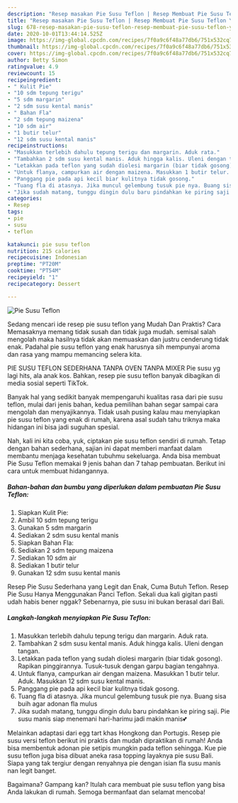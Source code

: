 ```yaml
---
description: "Resep masakan Pie Susu Teflon | Resep Membuat Pie Susu Teflon Yang Menggugah Selera"
title: "Resep masakan Pie Susu Teflon | Resep Membuat Pie Susu Teflon Yang Menggugah Selera"
slug: 678-resep-masakan-pie-susu-teflon-resep-membuat-pie-susu-teflon-yang-menggugah-selera
date: 2020-10-01T13:44:14.525Z
image: https://img-global.cpcdn.com/recipes/7f0a9c6f48a77db6/751x532cq70/pie-susu-teflon-foto-resep-utama.jpg
thumbnail: https://img-global.cpcdn.com/recipes/7f0a9c6f48a77db6/751x532cq70/pie-susu-teflon-foto-resep-utama.jpg
cover: https://img-global.cpcdn.com/recipes/7f0a9c6f48a77db6/751x532cq70/pie-susu-teflon-foto-resep-utama.jpg
author: Betty Simon
ratingvalue: 4.9
reviewcount: 15
recipeingredient:
- " Kulit Pie"
- "10 sdm tepung terigu"
- "5 sdm margarin"
- "2 sdm susu kental manis"
- " Bahan Fla"
- "2 sdm tepung maizena"
- "10 sdm air"
- "1 butir telur"
- "12 sdm susu kental manis"
recipeinstructions:
- "Masukkan terlebih dahulu tepung terigu dan margarin. Aduk rata."
- "Tambahkan 2 sdm susu kental manis. Aduk hingga kalis. Uleni dengan tangan."
- "Letakkan pada teflon yang sudah diolesi margarin (biar tidak gosong). Rapikan pinggirannya. Tusuk-tusuk dengan garpu bagian tengahnya."
- "Untuk flanya, campurkan air dengan maizena. Masukkan 1 butir telur. Aduk. Masukkan 12 sdm susu kental manis."
- "Panggang pie pada api kecil biar kulitnya tidak gosong."
- "Tuang fla di atasnya. Jika muncul gelembung tusuk pie nya. Buang sisa buih agar adonan fla mulus"
- "Jika sudah matang, tunggu dingin dulu baru pindahkan ke piring saji. Pie susu manis siap menemani hari-harimu jadi makin manis💕"
categories:
- Resep
tags:
- pie
- susu
- teflon

katakunci: pie susu teflon 
nutrition: 215 calories
recipecuisine: Indonesian
preptime: "PT20M"
cooktime: "PT54M"
recipeyield: "1"
recipecategory: Dessert

---
```



![Pie Susu Teflon](https://img-global.cpcdn.com/recipes/7f0a9c6f48a77db6/751x532cq70/pie-susu-teflon-foto-resep-utama.jpg)

Sedang mencari ide resep pie susu teflon yang Mudah Dan Praktis? Cara Memasaknya memang tidak susah dan tidak juga mudah. semisal salah mengolah maka hasilnya tidak akan memuaskan dan justru cenderung tidak enak. Padahal pie susu teflon yang enak harusnya sih mempunyai aroma dan rasa yang mampu memancing selera kita.

PIE SUSU TEFLON SEDERHANA TANPA OVEN TANPA MIXER Pie susu yg lagi hits, ala anak kos. Bahkan, resep pie susu teflon banyak dibagikan di media sosial seperti TikTok.

Banyak hal yang sedikit banyak mempengaruhi kualitas rasa dari pie susu teflon, mulai dari jenis bahan, kedua pemilihan bahan segar sampai cara mengolah dan menyajikannya. Tidak usah pusing kalau mau menyiapkan pie susu teflon yang enak di rumah, karena asal sudah tahu triknya maka hidangan ini bisa jadi suguhan spesial.


Nah, kali ini kita coba, yuk, ciptakan pie susu teflon sendiri di rumah. Tetap dengan bahan sederhana, sajian ini dapat memberi manfaat dalam membantu menjaga kesehatan tubuhmu sekeluarga. Anda bisa membuat Pie Susu Teflon memakai 9 jenis bahan dan 7 tahap pembuatan. Berikut ini cara untuk membuat hidangannya.

<!--inarticleads1-->

##### Bahan-bahan dan bumbu yang diperlukan dalam pembuatan Pie Susu Teflon:

1. Siapkan  Kulit Pie:
1. Ambil 10 sdm tepung terigu
1. Gunakan 5 sdm margarin
1. Sediakan 2 sdm susu kental manis
1. Siapkan  Bahan Fla:
1. Sediakan 2 sdm tepung maizena
1. Sediakan 10 sdm air
1. Sediakan 1 butir telur
1. Gunakan 12 sdm susu kental manis


Resep Pie Susu Sederhana yang Legit dan Enak, Cuma Butuh Teflon. Resep Pie Susu Hanya Menggunakan Panci Teflon. Sekali dua kali gigitan pasti udah habis bener nggak? Sebenarnya, pie susu ini bukan berasal dari Bali. 

<!--inarticleads2-->

##### Langkah-langkah menyiapkan Pie Susu Teflon:

1. Masukkan terlebih dahulu tepung terigu dan margarin. Aduk rata.
1. Tambahkan 2 sdm susu kental manis. Aduk hingga kalis. Uleni dengan tangan.
1. Letakkan pada teflon yang sudah diolesi margarin (biar tidak gosong). Rapikan pinggirannya. Tusuk-tusuk dengan garpu bagian tengahnya.
1. Untuk flanya, campurkan air dengan maizena. Masukkan 1 butir telur. Aduk. Masukkan 12 sdm susu kental manis.
1. Panggang pie pada api kecil biar kulitnya tidak gosong.
1. Tuang fla di atasnya. Jika muncul gelembung tusuk pie nya. Buang sisa buih agar adonan fla mulus
1. Jika sudah matang, tunggu dingin dulu baru pindahkan ke piring saji. Pie susu manis siap menemani hari-harimu jadi makin manis💕


Melainkan adaptasi dari egg tart khas Hongkong dan Portugis. Resep pie susu versi teflon berikut ini praktis dan mudah dipraktikan di rumah! Anda bisa membentuk adonan pie setipis mungkin pada teflon sehingga. Kue pie susu teflon juga bisa dibuat aneka rasa topping layaknya pie susu Bali. Siapa yang tak tergiur dengan renyahnya pie dengan isian fla susu manis nan legit banget. 

Bagaimana? Gampang kan? Itulah cara membuat pie susu teflon yang bisa Anda lakukan di rumah. Semoga bermanfaat dan selamat mencoba!
